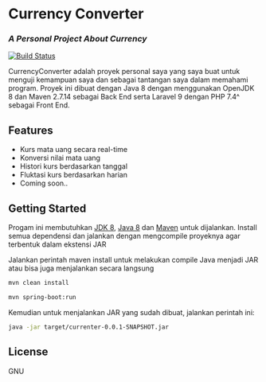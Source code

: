 # Currency Converter
### _A Personal Project About Currency_

[![Build Status](https://app.travis-ci.com/hansrangga/currency-converter.svg?branch=master)](https://app.travis-ci.com/hansrangga/currency-converter)

CurrencyConverter adalah proyek personal saya yang saya buat untuk menguji kemampuan saya dan sebagai tantangan saya dalam memahami program. Proyek ini dibuat dengan Java 8 dengan menggunakan OpenJDK 8 dan Maven 2.7.14 sebagai Back End serta Laravel 9 dengan PHP 7.4^ sebagai Front End.

## Features

- Kurs mata uang secara real-time
- Konversi nilai mata uang
- Histori kurs berdasarkan tanggal
- Fluktasi kurs berdasarkan harian
- Coming soon..


## Getting Started
Progam ini membutuhkan [JDK 8](https://www.oracle.com/java/technologies/javase/javase8-archive-downloads.html), [Java 8](https://www.java.com/en/download/manual.jsp) dan [Maven](https://maven.apache.org/download.cgi) untuk dijalankan.
Install semua dependensi dan jalankan dengan mengcompile proyeknya agar terbentuk dalam ekstensi JAR

Jalankan perintah maven install untuk melakukan compile Java menjadi JAR atau bisa juga menjalankan secara langsung
```sh
mvn clean install
```
```sh
mvn spring-boot:run
```

Kemudian untuk menjalankan JAR yang sudah dibuat, jalankan perintah ini:
```sh
java -jar target/currenter-0.0.1-SNAPSHOT.jar
```

## License
GNU
